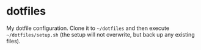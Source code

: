 # dotfiles

My dotfile configuration. Clone it to `~/dotfiles` and then execute `~/dotfiles/setup.sh` (the setup will not overwrite, but back up any existing files).
